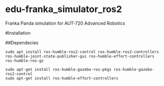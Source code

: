# edu-franka_simulator_ros2
Franka Panda simulation for AUT-720 Advanced Robotics

#Installation

##Dependecies
```
sudo apt install ros-humble-ros2-control ros-humble-ros2-controllers ros-humble-joint-state-publisher-gui ros-humble-effort-controllers ros-humble-ros-gz
```

```
sudo apt-get install ros-humble-gazebo-ros-pkgs ros-humble-gazebo-ros2-control
sudo apt-get install ros-humble-effort-controllers
```
